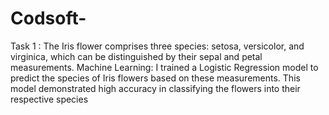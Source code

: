 # Codsoft-
Task 1 : 
The Iris flower comprises three species: setosa, versicolor, and virginica, which can be distinguished by their sepal and petal measurements.
Machine Learning: I trained a Logistic Regression model to predict the species of Iris flowers based on these measurements. This model demonstrated high accuracy in classifying the flowers into their respective species
